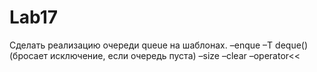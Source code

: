 # Lab17


Сделать реализацию очереди queue на шаблонах.
–enque 
–T deque() (бросает исключение, если очередь пуста)
–size
–clear
–operator<< 
